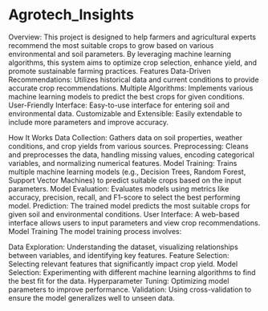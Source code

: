 # Agrotech_Insights
Overview:
This project is designed to help farmers and agricultural experts recommend the most suitable crops to grow based on various environmental and soil parameters. By leveraging machine learning algorithms, this system aims to optimize crop selection, enhance yield, and promote sustainable farming practices.
Features
Data-Driven Recommendations: Utilizes historical data and current conditions to provide accurate crop recommendations.
Multiple Algorithms: Implements various machine learning models to predict the best crops for given conditions.
User-Friendly Interface: Easy-to-use interface for entering soil and environmental data.
Customizable and Extensible: Easily extendable to include more parameters and improve accuracy.

How It Works
Data Collection: Gathers data on soil properties, weather conditions, and crop yields from various sources.
Preprocessing: Cleans and preprocesses the data, handling missing values, encoding categorical variables, and normalizing numerical features.
Model Training: Trains multiple machine learning models (e.g., Decision Trees, Random Forest, Support Vector Machines) to predict suitable crops based on the input parameters.
Model Evaluation: Evaluates models using metrics like accuracy, precision, recall, and F1-score to select the best performing model.
Prediction: The trained model predicts the most suitable crops for given soil and environmental conditions.
User Interface: A web-based interface allows users to input parameters and view crop recommendations.
Model Training
The model training process involves:

Data Exploration: Understanding the dataset, visualizing relationships between variables, and identifying key features.
Feature Selection: Selecting relevant features that significantly impact crop yield.
Model Selection: Experimenting with different machine learning algorithms to find the best fit for the data.
Hyperparameter Tuning: Optimizing model parameters to improve performance.
Validation: Using cross-validation to ensure the model generalizes well to unseen data.
